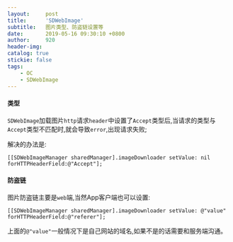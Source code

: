 ```yaml
---
layout:     post
title:      'SDWebImage'
subtitle:   图片类型、防盗链设置等
date:       2019-05-16 09:30:10 +0800
author:     920
header-img: 
catalog: true
stickie: false
tags:
    - OC
    - SDWebImage
---
```


#### 类型

`SDWebImage`加载图片`http`请求`header`中设置了`Accept`类型后,当请求的类型与`Accept`类型不匹配时,就会导致`error`,出现请求失败;

解决的办法是:

```
[[SDWebImageManager sharedManager].imageDownloader setValue: nil forHTTPHeaderField:@"Accept"];
```

#### 防盗链

图片防盗链主要是`web`端,当然App客户端也可以设置:

```
[[SDWebImageManager sharedManager].imageDownloader setValue: @"value" forHTTPHeaderField:@"referer"];
```

上面的`@"value"`一般情况下是自己网站的域名,如果不是的话需要和服务端沟通。